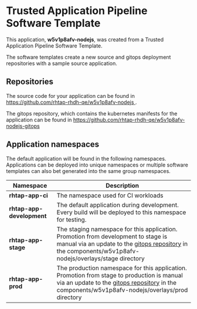 # Trusted Application Pipeline Software Template

This application, **w5v1p8afv-nodejs**, was created from a Trusted Application Pipeline Software Template.

The software templates create a new source and gitops deployment repositories with a sample source application. 

## Repositories

The source code for your application can be found in [https://github.com/rhtap-rhdh-qe/w5v1p8afv-nodejs ](https://github.com/rhtap-rhdh-qe/w5v1p8afv-nodejs ).
 
The gitops repository, which contains the kubernetes manifests for the application can be found in 
[https://github.com/rhtap-rhdh-qe/w5v1p8afv-nodejs-gitops ](https://github.com/rhtap-rhdh-qe/w5v1p8afv-nodejs-gitops ) 

## Application namespaces 

The default application will be found in the following namespaces. Applications can be deployed into unique namespaces or multiple software templates can also bet generated into the same group namespaces.  

|  Namespace   |  Description   |  
| -------- | -------- |
| **rhtap-app-ci** | The namespace used for CI workloads |
| **rhtap-app-development** | The default application during development. Every build will be deployed to this namespace for testing. |
| **rhtap-app-stage** | The staging namespace for this application. Promotion from development to stage is manual via an update to the [gitops repository](https://github.com/rhtap-rhdh-qe/w5v1p8afv-nodejs-gitops ) in the components/w5v1p8afv-nodejs/overlays/stage directory |
| **rhtap-app-prod** | The production namespace for this application. Promotion from stage to production is manual via an update to the [gitops repository](https://github.com/rhtap-rhdh-qe/w5v1p8afv-nodejs-gitops ) in the components/w5v1p8afv-nodejs/overlays/prod directory |